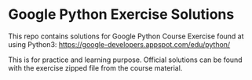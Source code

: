 # Google Python Exercise Solutions #

This repo contains solutions for Google Python Course Exercise found at using Python3: https://google-developers.appspot.com/edu/python/

This is for practice and learning purpose. Official solutions can be found with the exercise zipped file from the course material.

